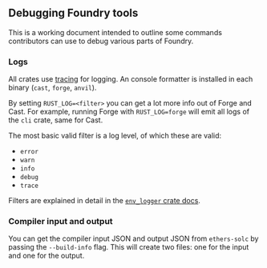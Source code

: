## Debugging Foundry tools

This is a working document intended to outline some commands contributors can use to debug various parts of Foundry.

### Logs

All crates use [tracing](https://docs.rs/tracing/latest/tracing/) for logging. An console formatter is installed in each binary (`cast`, `forge`, `anvil`).

By setting `RUST_LOG=<filter>` you can get a lot more info out of Forge and Cast. For example, running Forge with `RUST_LOG=forge` will emit all logs of the `cli` crate, same for Cast.

The most basic valid filter is a log level, of which these are valid:

-   `error`
-   `warn`
-   `info`
-   `debug`
-   `trace`

Filters are explained in detail in the [`env_logger` crate docs](https://docs.rs/env_logger).

### Compiler input and output

You can get the compiler input JSON and output JSON from `ethers-solc` by passing the `--build-info` flag. This will create two files: one for the input and one for the output.
